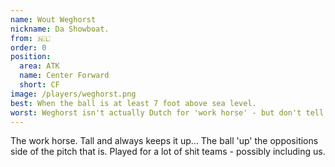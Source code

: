 ```yaml
---
name: Wout Weghorst
nickname: Da Showboat.
from: 🇳🇱
order: 0
position:
  area: ATK
  name: Center Forward
  short: CF
image: /players/weghorst.png
best: When the ball is at least 7 foot above sea level.
worst: Weghorst isn't actually Dutch for 'work horse' - but don't tell James or Paul.
---
```


The work horse. Tall and always keeps it up... The ball 'up' the oppositions side of the pitch that is. Played for a lot of shit teams - possibly including us.
